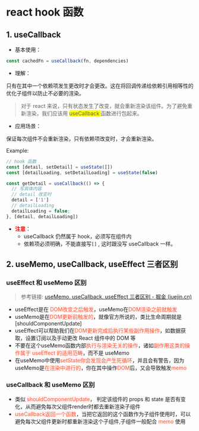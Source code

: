 # react hook 函数

## 1. useCallback

- 基本使用：

```typescript
const cachedFn = useCallback(fn, dependencies)
```

- 理解：

​		只有在其中一个依赖项发生更改时才会更改。这在将回调传递给依赖引用相等性的优化子组件以防止不必要的渲染。

> 对于 react 来说，只有状态发生了改变，就会重新渲染该组件。为了避免重新渲染，我们应该用 <span style="background-color: yellow"> useCallback </span> 函数进行包起来。

- 应用场景：

保证每次组件不会重新渲染，只有依赖项改变时，才会重新渲染。

Example:

```typescript
// hook 函数
const [detail, setDetail] = useState([])
const [detailLoading, setDetailLoading] = useState(false)

const getDetail = useCallback(() => {
  // 写具体内容
  // detail 改变时
  detail = ['1']
  // detailLoading
  detailLoading = false;
}, [detail, detailLoading])
```

- <strong style="color: red">注意：</strong>
  - useCallback 仍然属于 hook，必须写在组件内
  - 依赖项必须明确，不能直接写`[]` , 这时跟没写 useCallback 一样。

## 2. useMemo, useCallback, useEffect 三者区别

### useEffect 和 useMemo 区别

> 参考链接: [useMemo, useCallback, useEffect 三者区别 - 掘金 (juejin.cn)](https://juejin.cn/post/7008433550307360798)

- useEffect是在<span style="background-color: #fff5f5;color: #ff502c;font-size: 14px"> DOM改变之后触发</span>，useMemo在<span style="background-color: #fff5f5;color: #ff502c;font-size: 14px">DOM渲染之前就触发</span>
- useMemo是在<span style="background-color: #fff5f5;color: #ff502c;font-size: 14px">DOM更新前触发的</span>，就像官方所说的，类比生命周期就是[shouldComponentUpdate]
- useEffect可以帮助我们在<span style="background-color: #fff5f5;color: #ff502c;font-size: 14px">DOM更新完成后执行某些副作用操作</span>，如数据获取，设置订阅以及手动更改 React 组件中的 DOM 等
- 不要在这个useMemo函数内部<span style="background-color: #fff5f5;color: #ff502c;font-size: 14px">执行与渲染无关的操作</span>，诸如<span style="background-color: #fff5f5;color: #ff502c;font-size: 14px">副作用这类的操作属于 useEffect 的适用范畴</span>，而不是 useMemo
- 在useMemo中使用<span style="background-color: #fff5f5;color: #ff502c;font-size: 14px">setState你会发现会产生死循环</span>，并且会有警告，因为useMemo是<span style="background-color: #fff5f5;color: #ff502c;font-size: 14px">在渲染中进行的</span>，你在其中操作<span style="background-color: #fff5f5;color: #ff502c;font-size: 14px">DOM</span>后，又会导致触发<span style="background-color: #fff5f5;color: #ff502c;font-size: 14px">memo</span>

### useCallback 和 useMemo 区别

- 类似 <span style="background-color: #fff5f5;color: #ff502c;font-size: 14px">shouldComponentUpdate</span>， 判定该组件的 props 和 state 是否有变化，从而避免每次父组件render时都去重新渲染子组件
- <span style="background-color: #fff5f5;color: #ff502c;font-size: 14px">useCallback返回一个函数</span>，当把它返回的这个函数作为子组件使用时，可以避免每次父组件更新时都重新渲染这个子组件,子组件一般配合 <span style="background-color: #fff5f5;color: #ff502c;font-size: 14px">memo</span> 使用

